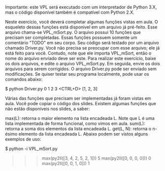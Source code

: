 Importante: este VPL será executado com um interpretador de Python 3.X, mas o código disponível também é compatível com Python 2.X.

Neste exercício, você deverá completar algumas funções vistas em aula. O esqueleto dessas funções está disponível em um arquivo já pré-feito. Esse arquivo chama-se VPL_mSort.py. O arquivo possui 10 funções que precisam ser completadas. Essas funções possuem somente um comentário "TODO" em seu corpo. Seu código será testado por um arquivo chamado Driver.py. Você não precisa se preocupar com esse arquivo; ele já está feito para você. Contudo, note que ele importa VPL_mSort, então o nome do arquivo enviado deve ser este. Para realizar este exercício, baixe os dois arquivos, e edite o arquivo VPL_mSort.py. Em seguida, envie os dois arquivos para serem corrigidos. O arquivo Driver.py pode ser enviado sem modificações. Se quiser testar seu programa localmente, pode usar os comandos abaixo:

$ python Driver.py
0 1 2 3 <CTRL+D>
[1, 2, 3]

Várias das funções que precisam ser implementadas já foram vistas em aula. Você pode copiar o código dos slides. Existem algumas funções que não estão disponíveis nos slides, a saber:

max(L): retorna o maior elemento na lista encadeada L. Note que L é uma lista implementada de forma funcional, como vimos em aula.
sum(L): retorna a soma dos elementos da lista encadeada L.
get(L, N): retorna o n-ésimo elemento da lista encadeada L.
Abaixo podem ser vistos alguns exemplos de uso:

$ python -i VPL_mSort.py
>>> max(py2ll([3, 4, 2, 5, 2, 1]))
5
>>> max(py2ll([0, 0, 0, 0]))
0
>>> max(py2ll([0, 0, 1, 0]))
1
